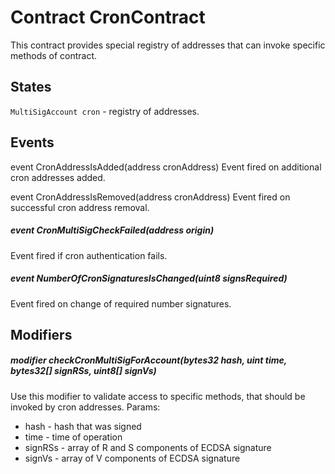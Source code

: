 # Contract CronContract
This contract provides special registry of addresses that can invoke specific methods of contract.

## States
`MultiSigAccount cron` - registry of addresses.

## Events
event CronAddressIsAdded(address cronAddress)
Event fired on additional cron addresses added.

event CronAddressIsRemoved(address cronAddress)
Event fired on successful cron address removal.

##### event CronMultiSigCheckFailed(address origin)
Event fired if cron authentication fails.

##### event NumberOfCronSignaturesIsChanged(uint8 signsRequired)
Event fired on change of required number signatures.

## Modifiers
##### modifier checkCronMultiSigForAccount(bytes32 hash, uint time, bytes32[] signRSs, uint8[] signVs)
Use this modifier to validate access to specific methods, that should be invoked by cron addresses.
Params:
* hash - hash that was signed
* time - time of operation
* signRSs - array of R and S components of ECDSA signature
* signVs - array of V components of ECDSA signature